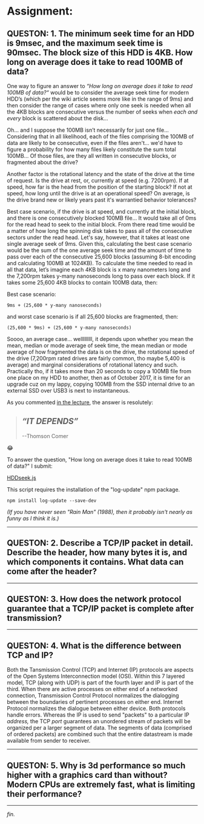 # Assignment:

## QUESTON: 1. The minimum seek time for an HDD is 9msec, and the maximum seek time is 90msec. The block size of this HDD is 4KB. How long on average does it take to read 100MB of data?

One way to figure an answer to *“How long on average does it take to read 100MB of data?“* would be to consider the average seek time for modern HDD’s (which per the wiki article seems more like in the range of 9ms) and then consider the range of cases where only one seek is needed when all the 4KB blocks are consecutive versus the number of seeks when *each and every* block is scattered about the disk…

Oh... and I suppose the 100MB isn’t necessarily for just one file... Considering that in all likelihood, each of the files comprising the 100MB of data are likely to be consecutive, even if the files aren't... we'd have to figure a probability for how many files likely constitute the sum total 100MB... Of those files, are they all written in consecutive blocks, or fragmented about the drive?

Another factor is the rotational latency and the state of the drive at the time of request. Is the drive at rest, or, currently at speed (e.g. 7200rpm). If at speed, how far is the head from the position of the starting block? If not at speed, how long until the drive is at an operational speed? On average, is the drive brand new or likely years past it's warrantied behavior tolerances?

Best case scenario, if the drive is at speed, and currently at the initial block, and there is one consecutively blocked 100MB file... It would take all of 0ms for the read head to seek to the initial block. From there read time would be a matter of how long the spinning disk takes to pass all of the consecutive sectors under the read head. Let's say, however, that it takes at least one single average seek of 9ms. Given this, calculating the best case scenario would be the sum of the one average seek time and the amount of time to pass over each of the consecutive 25,600 blocks (assuming 8-bit encoding and calculating 100MB at 1024KB). To calculate the time needed to read in all that data, let’s imagine each 4KB block is x many nanometers long and the 7,200rpm takes y-many nanoseconds long to pass over each block. If it takes some 25,600 4KB blocks to contain 100MB data, then:

Best case scenario:

`9ms + (25,600 * y-many nanoseconds)`

and worst case scenario is if all 25,600 blocks are fragmented, then:

`(25,600 * 9ms) + (25,600 * y-many nanoseconds)`

Soooo, an average case... welllllllll, it depends upon whether you mean the mean, median or mode average of seek time, the mean median or mode average of how fragmented the data is on the drive, the rotational speed of the drive (7,200rpm rated drives are fairly common, tho maybe 5,400 is average) and marginal considerations of rotational latency and such. Practically tho, if it takes more than 20 seconds to copy a 100MB file from one place on my HDD to another, then as of October 2017, it is time for an upgrade cuz on my lappy, copying 100MB from the SSD internal drive to an external SSD over USB3 is next to instantaneous.

As you commented [in the lecture](https://youtu.be/_ivSbOPoJNk?=49m47s), the answer is resolutely:

> *“IT DEPENDS”*
> --
> --Thomson Comer

:joy:

To answer the question, "How long on average does it take to read 100MB of data?" I submit:

[HDDseek.js](HDDseek.js)

This script requires the installation of the "log-update" npm package.

`npm install log-update --save-dev`

*(If you have never seen "Rain Man" (1988), then it probably isn't nearly as funny as I think it is.)*

***
## QUESTON: 2. Describe a TCP/IP packet in detail. Describe the header, how many bytes it is, and which components it contains. What data can come after the header?



***
## QUESTON: 3. How does the network protocol guarantee that a TCP/IP packet is complete after transmission?



***
## QUESTON: 4. What is the difference between TCP and IP?

Both the Tansmission Control (TCP) and Internet (IP) protocols are aspects of the Open Systems Interconnection model (OSI). Within this 7 layered model, TCP (along with UDP) is part of the fourth layer and IP is part of the third. When there are active processes on either end of a networked connection, Transmission Control Protocol normalizes the dialogging between the boundaries of pertinent processes on either end. Internet Protocol normalizes the dialogue between either device. Both protocols handle errors. Whereas the IP is used to send "packets" to a particular IP *address,* the TCP *port* guarantees an unordered stream of packets will be organized per a larger segment of data. The segments of data (comprised of ordered packets) are combined such that the entire datastream is made available from sender to receiver.

***
## QUESTON: 5. Why is 3d performance so much higher with a graphics card than without? Modern CPUs are extremely fast, what is limiting their performance?



***
*fin.*

